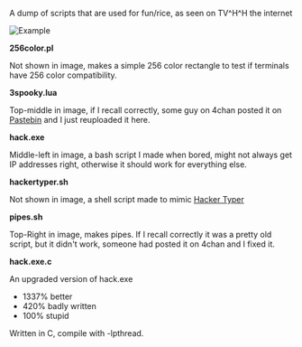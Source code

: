 
A dump of scripts that are used for fun/rice, as seen on TV^H^H the internet

![Example](http://i.imgur.com/pQT0l.gif)

**256color.pl**

Not shown in image, makes a simple 256 color rectangle to test if terminals have 256 color compatibility.


**3spooky.lua**

Top-middle in image, if I recall correctly, some guy on 4chan posted it on [Pastebin](http://pastebin.com/brwgHnCq) and I just reuploaded it here.


**hack.exe**

Middle-left in image, a bash script I made when bored, might not always get IP addresses right, otherwise it should work for everything else.

**hackertyper.sh**

Not shown in image, a shell script made to mimic [Hacker Typer](http://hackertyper.com/)


**pipes.sh**

Top-Right in image, makes pipes. If I recall correctly it was a pretty old script, but it didn't work, someone had posted it on 4chan and I fixed it.


**hack.exe.c**

An upgraded version of hack.exe
- 1337% better
- 420% badly written
- 100% stupid

Written in C, compile with -lpthread.
